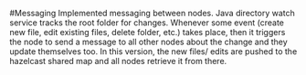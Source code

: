 #Messaging
Implemented messaging between nodes.
Java directory watch service tracks the root folder for changes. Whenever some event (create new file, edit existing files, delete folder, etc.) takes place, then it triggers the node to send a message to all other nodes about the change and they update themselves too.
In this version, the new files/ edits are pushed to the hazelcast shared map and all nodes retrieve it from there.